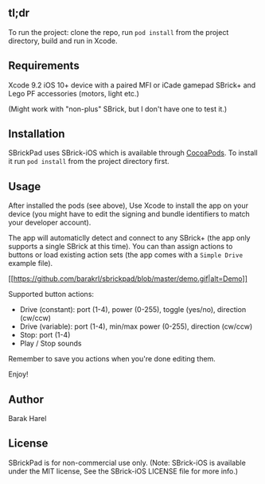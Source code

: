 
## tl;dr

To run the project: clone the repo, run `pod install` from the project directory, build and run in Xcode.

## Requirements

Xcode 9.2
iOS 10+ device with a paired MFI or iCade gamepad
SBrick+ and Lego PF accessories (motors, light etc.)

(Might work with "non-plus" SBrick, but I don't have  one to test it.)

## Installation

SBrickPad uses SBrick-iOS which is available through [CocoaPods](http://cocoapods.org).
To install it run `pod install` from the project directory first.

## Usage

After installed the pods (see above), Use Xcode to install the app on your device (you might have to edit the signing and bundle identifiers to match your developer account).

The app will automaticlly detect and connect to any SBrick+ (the app only supports a single SBrick at this time).
You can than assign actions to buttons or load existing action sets (the app comes with a `Simple Drive` example file).

[[https://github.com/barakrl/sbrickpad/blob/master/demo.gif|alt=Demo]]


Supported button actions:

* Drive (constant): port (1-4), power (0-255), toggle (yes/no), direction (cw/ccw)
* Drive (variable): port (1-4), min/max power (0-255), direction (cw/ccw)
* Stop: port (1-4)
* Play / Stop sounds


Remember to save you actions when you're done editing them.

Enjoy!

## Author

Barak Harel

## License

SBrickPad is for non-commercial use only.
(Note: SBrick-iOS is available under the MIT license, See the SBrick-iOS LICENSE file for more info.)
